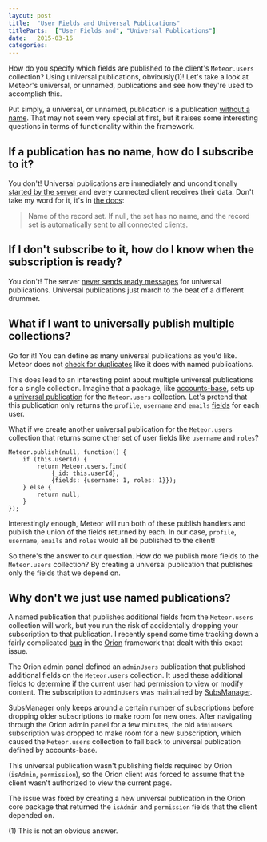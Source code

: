 ```yaml
---
layout: post
title:  "User Fields and Universal Publications"
titleParts:  ["User Fields and", "Universal Publications"]
date:   2015-03-16
categories:
---
```


How do you specify which fields are published to the client's <code class="language-*">Meteor.users</code> collection? Using universal publications, obviously<span class="super reference">(1)</span>! Let's take a look at Meteor's universal, or unnamed, publications and see how they're used to accomplish this.

Put simply, a universal, or unnamed, publication is a publication [without a name](https://github.com/meteor/meteor/blob/master/packages/ddp/livedata_server.js#L1412). That may not seem very special at first, but it raises some interesting questions in terms of functionality within the framework.

## If a publication has no name, how do I subscribe to it?
You don't! Universal publications are immediately and unconditionally [started by the server](https://github.com/meteor/meteor/blob/master/packages/ddp/livedata_server.js#L1420) and every connected client receives their data. Don't take my word for it, it's in [the docs](http://docs.meteor.com/#/full/meteor_publish):

> Name of the record set. If null, the set has no name, and the record set is automatically sent to all connected clients.

## If I don't subscribe to it, how do I know when the subscription is ready?
You don't! The server [never sends ready messages](http://stackoverflow.com/a/19895939/96048) for universal publications. Universal publications just march to the beat of a different drummer.

## What if I want to universally publish multiple collections?
Go for it! You can define as many universal publications as you'd like. Meteor does not [check for duplicates](https://github.com/meteor/meteor/blob/master/packages/ddp/livedata_server.js#L1380-L1383) like it does with named publications.

This does lead to an interesting point about multiple universal publications for a single collection. Imagine that a package, like [accounts-base](https://github.com/meteor/meteor/tree/master/packages/accounts-base), sets up a [universal publication](https://github.com/meteor/meteor/blob/master/packages/accounts-base/accounts_server.js#L1199-L1208) for the <code class="language-*">Meteor.users</code> collection. Let's pretend that this publication only returns the <code class="language-*">profile</code>, <code class="language-*">username</code> and <code class="language-*">emails</code> [fields](https://github.com/meteor/meteor/blob/master/packages/accounts-base/accounts_server.js#L1204) for each user.

What if we create another universal publication for the <code class="language-*">Meteor.users</code> collection that returns some other set of user fields like <code class="language-*">username</code> and <code class="language-*">roles</code>?

<pre class="language-javascript"><code class="language-javascript">Meteor.publish(null, function() {
    if (this.userId) {
        return Meteor.users.find(
            {_id: this.userId},
            {fields: {username: 1, roles: 1}});
    } else {
        return null;
    }
});</code></pre>

Interestingly enough, Meteor will run both of these publish handlers and publish the union of the fields returned by each. In our case, <code class="language-*">profile</code>, <code class="language-*">username</code>, <code class="language-*">emails</code> and <code class="language-*">roles</code> would all be published to the client!

So there's the answer to our question. How do we publish more fields to the <code class="language-*">Meteor.users</code> collection? By creating a universal publication that publishes only the fields that we depend on.

## Why don't we just use named publications?

A named publication that publishes additional fields from the <code class="language-*">Meteor.users</code> collection will work, but you run the risk of accidentally dropping your subscription to that publication. I recently spend some time tracking down a fairly complicated [bug](https://github.com/orionjs/core/issues/19) in the [Orion](http://orion.meteor.com/) framework that dealt with this exact issue.

The Orion admin panel defined an <code class="language-*">adminUsers</code> publication that published additional fields on the <code class="language-*">Meteor.users</code> collection. It used these additional fields to determine if the current user had permission to view or modify content. The subscription to <code class="language-*">adminUsers</code> was maintained by [SubsManager](https://github.com/meteorhacks/subs-manager).

SubsManager only keeps around a certain number of subscriptions before dropping older subscriptions to make room for new ones. After navigating through the Orion admin panel for a few minutes, the old <code class="language-*">adminUsers</code> subscription was dropped to make room for a new subscription, which caused the <code class="language-*">Meteor.users</code> collection to fall back to universal publication defined by accounts-base.

This universal publication wasn't publishing fields required by Orion (<code class="language-*">isAdmin</code>, <code class="language-*">permission</code>), so the Orion client was forced to assume that the client wasn't authorized to view the current page.

The issue was fixed by creating a new universal publication in the Orion core package that returned the <code class="language-*">isAdmin</code> and <code class="language-*">permission</code> fields that the client depended on.

<p class="reference"><span class="super">(1)</span> This is not an obvious answer.</p>
